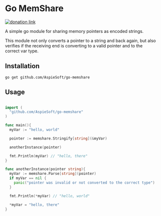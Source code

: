 # Go MemShare

[![donation link](https://img.shields.io/badge/buy%20me%20a%20coffee-paypal-blue)](https://paypal.me/shaynejrtaylor?country.x=US&locale.x=en_US)

A simple go module for sharing memory pointers as encoded strings.

This module not only converts a pointer to a string and back again, but also verifies if the receiving end is converting to a valid pointer and to the correct var type.

## Installation

```shell script
go get github.com/AspieSoft/go-memshare
```

## Usage

```go

import (
  "github.com/AspieSoft/go-memshare"
)

func main(){
  myVar := "hello, world"

  pointer := memshare.Stringify[string](&myVar)

  anotherInstance(pointer)

  fmt.Println(myVar) // "hello, there"
}

func anotherInstance(pointer string){
  myVar := memshare.Parse[string](pointer)
  if myVar == nil {
    panic("pointer was invalid or not converted to the correct type")
  }

  fmt.Println(*myVar) // "hello, world"

  *myVar = "hello, there"
}

```
